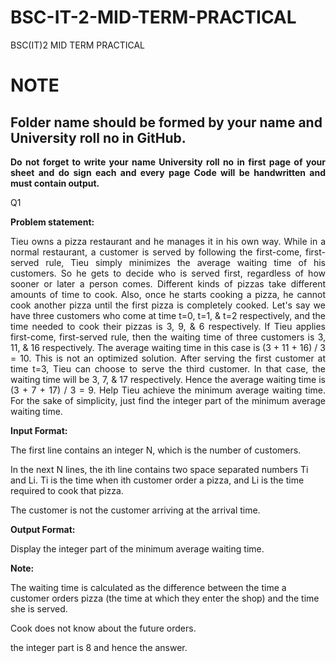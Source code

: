 # BSC-IT-2-MID-TERM-PRACTICAL
BSC(IT)2 MID TERM PRACTICAL
<h1><B>NOTE</B></H2>
<h2>Folder name should be formed by your name and University roll no in GitHub.</h2>
<B><p align=justify>Do not forget to write your name University roll no in first page of your sheet and do sign each and every page
Code will be handwritten and must contain output.</B></P>

  

Q1 

<B>Problem statement:</B>
<N><p align=justify>Tieu owns a pizza restaurant and he manages it in his own way. While in a normal restaurant, a customer is served by following the first-come, first-served rule, Tieu simply minimizes the average waiting time of his customers. So he gets to decide who is served first, regardless of how sooner or later a person comes.
Different kinds of pizzas take different amounts of time to cook. Also, once he starts cooking a pizza, he cannot cook another pizza until the first pizza is completely cooked. Let's say we have three customers who come at time t=0, t=1, & t=2 respectively, and the time needed to cook their pizzas is 3, 9, & 6 respectively. If Tieu applies first-come, first-served rule, then the waiting time of three customers is 3, 11, & 16 respectively. The average waiting time in this case is (3 + 11 + 16) / 3 = 10. This is not an optimized solution. After serving the first customer at time t=3, Tieu can choose to serve the third customer. In that case, the waiting time will be 3, 7, & 17 respectively. Hence the average waiting time is (3 + 7 + 17) / 3 = 9.
Help Tieu achieve the minimum average waiting time. For the sake of simplicity, just find the integer part of the minimum average waiting time.</N></p>

<B>Input Format:</B>

The first line contains an integer N, which is the number of customers.

In the next N lines, the ith line contains two space separated numbers Ti and Li. Ti is the time when ith customer order a pizza, and Li is the time required to cook that pizza.

The  customer is not the customer arriving at the  arrival time.

<B>Output Format:</B>

Display the integer part of the minimum average waiting time.

<B>Note:</B>

The waiting time is calculated as the difference between the time a customer orders pizza (the time at which they enter the shop) and the time she is served.

Cook does not know about the future orders.

the integer part is 8 and hence the answer.
